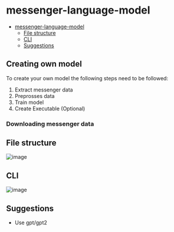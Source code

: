 # messenger-language-model

- [messenger-language-model](#messenger-language-model)
  * [File structure](#file-structure)
  * [CLI](#cli)
  * [Suggestions](#suggestions)

## Creating own model

To create your own model the following steps need to be followed:
1. Extract messenger data
2. Preprosses data
3. Train model
4. Create Executable (Optional)

### Downloading messenger data


## File structure

![image](https://user-images.githubusercontent.com/46422752/208238537-d60008c8-e150-4bbd-b13e-8ab6fb799ce9.png)

## CLI
![image](https://user-images.githubusercontent.com/46422752/208242339-55fea332-e8d4-4a27-876f-50f781446eac.png)




## Suggestions
- Use gpt/gpt2

